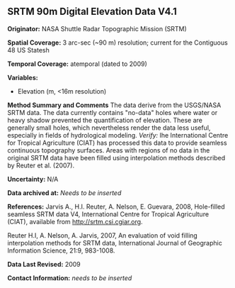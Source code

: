 ## SRTM 90m Digital Elevation Data V4.1

**Originator:** NASA Shuttle Radar Topographic Mission (SRTM)

**Spatial Coverage:** 3 arc-sec (~90 m) resolution; current for the Contiguous 48 US Statesh

**Temporal Coverage:** atemporal (dated to 2009)

**Variables:** 
* Elevation (m, <16m resolution)

**Method Summary and Comments** The data derive from the USGS/NASA SRTM data. The data currently contains "no-data" holes where water or heavy shadow prevented the quantification of elevation. These are generally small holes, which nevertheless render the data less useful, especially in fields of hydrological modeling. *Verify:* Ihe International Centre for Tropical Agriculture (CIAT) has  processed this  data  to  provide  seamless continuous topography surfaces. Areas with regions of no  data in the  original SRTM data have been filled using interpolation methods described by Reuter et al. (2007). 

**Uncertainty:** N/A

**Data archived at:** *Needs to be inserted*

**References:** Jarvis A., H.I. Reuter, A.  Nelson, E. Guevara, 2008, Hole-filled seamless SRTM data V4, International  Centre for Tropical  Agriculture (CIAT), available from http://srtm.csi.cgiar.org.

Reuter  H.I,  A.  Nelson,  A.  Jarvis,  2007,  An  evaluation  of  void  filling interpolation  methods  for  SRTM  data,  International  Journal  of  Geographic Information Science, 21:9, 983-1008.

**Data Last Revised:** 2009

**Contact Information:**
*needs to be inserted*

